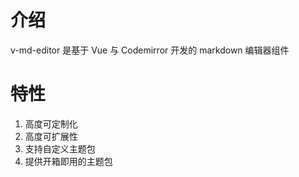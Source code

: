 # 介绍

v-md-editor 是基于 Vue 与 Codemirror 开发的 markdown 编辑器组件

# 特性

1. 高度可定制化
2. 高度可扩展性
3. 支持自定义主题包
4. 提供开箱即用的主题包
